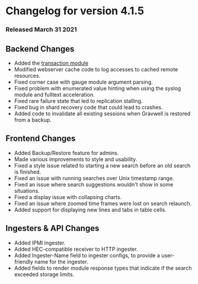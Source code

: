 # Changelog for version 4.1.5

### Released March 31 2021

## Backend Changes
* Added the [transaction module](#!search/transaction/transaction.md)
* Modified webserver cache code to log accesses to cached remote resources.
* Fixed corner case with gauge module argument parsing.
* Fixed problem with enumerated value hinting when using the syslog module and fulltext acceleration.
* Fixed rare failure state that led to replication stalling.
* Fixed bug in shard recovery code that could lead to crashes.
* Added code to invalidate all existing sessions when Gravwell is restored from a backup.

## Frontend Changes
* Added Backup/Restore feature for admins.
* Made various improvements to style and usability.
* Fixed a style issue related to starting a new search before an old search is finished.
* Fixed an issue with running searches over Unix timestamp range.
* Fixed an issue where search suggestions wouldn't show in some situations.
* Fixed a display issue with collapsing charts.
* Fixed an issue where zoomed time frames were lost on search relaunch.
* Added support for displaying new lines and tabs in table cells.

## Ingesters & API Changes
* Added IPMI ingester.
* Added HEC-compatible receiver to HTTP ingester.
* Added Ingester-Name field to ingester configs, to provide a user-friendly name for the ingester.
* Added fields to render module response types that indicate if the search exceeded storage limits.
